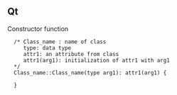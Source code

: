 Qt
---

Constructor function
```
  /* Class_name : name of class
     type: data type
     attr1: an attribute from class
     attr1(arg1): initialization of attr1 with arg1
  */
  Class_name::Class_name(type arg1): attr1(arg1) {

  }
```